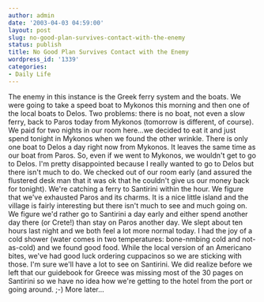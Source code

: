 ```yaml
---
author: admin
date: '2003-04-03 04:59:00'
layout: post
slug: no-good-plan-survives-contact-with-the-enemy
status: publish
title: No Good Plan Survives Contact with the Enemy
wordpress_id: '1339'
categories:
- Daily Life
---
```


The enemy in this instance is the Greek ferry system and the boats. We
were going to take a speed boat to Mykonos this morning and then one of
the local boats to Delos. Two problems: there is no boat, not even a
slow ferry, back to Paros today from Mykonos (tomorrow is different, of
course). We paid for two nights in our room here...we decided to eat it
and just spend tonight in Mykonos when we found the other wrinkle. There
is only one boat to Delos a day right now from Mykonos. It leaves the
same time as our boat from Paros. So, even if we went to Mykonos, we
wouldn't get to go to Delos. I'm pretty disappointed because I really
wanted to go to Delos but there isn't much to do. We checked out of our
room early (and assured the flustered desk man that it was ok that he
couldn't give us our money back for tonight). We're catching a ferry to
Santirini within the hour. We figure that we've exhausted Paros and its
charms. It is a nice little island and the village is fairly interesting
but there isn't much to see and much going on. We figure we'd rather go
to Santirini a day early and either spend another day there (or Crete!)
than stay on Paros another day. We slept about ten hours last night and
we both feel a lot more normal today. I had the joy of a cold shower
(water comes in two temperatures: bone-nmbing cold and not-as-cold) and
we found good food. While the local version of an Americano bites, we've
had good luck ordering cuppacinos so we are sticking with those. I'm
sure we'll have a lot to see on Santirini. We did realize before we left
that our guidebook for Greece was missing most of the 30 pages on
Santirini so we have no idea how we're getting to the hotel from the
port or going around. ;-) More later...
